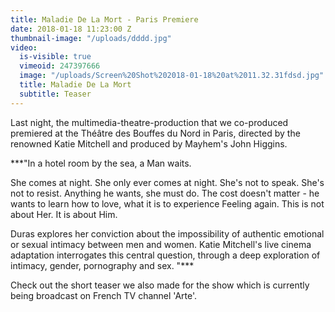 ```yaml
---
title: Maladie De La Mort - Paris Premiere
date: 2018-01-18 11:23:00 Z
thumbnail-image: "/uploads/dddd.jpg"
video:
  is-visible: true
  vimeoid: 247397666
  image: "/uploads/Screen%20Shot%202018-01-18%20at%2011.32.31fdsd.jpg"
  title: Maladie De La Mort
  subtitle: Teaser
---
```


Last night, the multimedia-theatre-production that we co-produced premiered at the Théâtre des Bouffes du Nord in Paris, directed by the renowned Katie Mitchell and produced by Mayhem's John Higgins.

***"In a hotel room by the sea, a Man waits.

She comes at night. She only ever comes at night. She's not to speak. She's not to resist. Anything he wants, she must do. The cost doesn't matter - he wants to learn how to love, what it is to experience Feeling again. This is not about Her. It is about Him.

Duras explores her conviction about the impossibility of authentic emotional or sexual intimacy between men and women. Katie Mitchell's live cinema adaptation interrogates this central question, through a deep exploration of intimacy, gender, pornography and sex.
"***

Check out the short teaser we also made for the show which is currently being broadcast on French TV channel 'Arte'.
